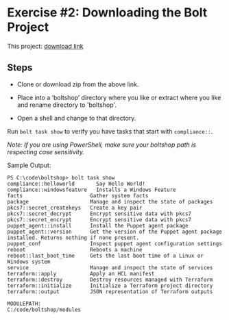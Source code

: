 # Exercise #2: Downloading the Bolt Project

This project: [download link](https://github.com/puppetlabs/workshop-bolt-compliance)

## Steps

- Clone or download zip from the above link.

- Place into a ‘boltshop’ directory where you like or extract where you like and rename directory to 'boltshop'.

- Open a shell and change to that directory.

Run `bolt task show` to verify you have tasks that start with `compliance::`.

*Note: If you are using PowerShell, make sure your boltshop path is respecting case sensitivity.*


Sample Output:

```
PS C:\code\boltshop> bolt task show
compliance::helloworld       Say Hello World!
compliance::windowsfeature   Installs a Windows Feature
facts                      Gather system facts
package                    Manage and inspect the state of packages
pkcs7::secret_createkeys   Create a key pair
pkcs7::secret_decrypt      Encrypt sensitive data with pkcs7
pkcs7::secret_encrypt      Encrypt sensitive data with pkcs7
puppet_agent::install      Install the Puppet agent package
puppet_agent::version      Get the version of the Puppet agent package installed. Returns nothing if none present.
puppet_conf                Inspect puppet agent configuration settings
reboot                     Reboots a machine
reboot::last_boot_time     Gets the last boot time of a Linux or Windows system
service                    Manage and inspect the state of services
terraform::apply           Apply an HCL manifest
terraform::destroy         Destroy resources managed with Terraform
terraform::initialize      Initialize a Terraform project directory
terraform::output          JSON representation of Terraform outputs

MODULEPATH:
C:/code/boltshop/modules
```
